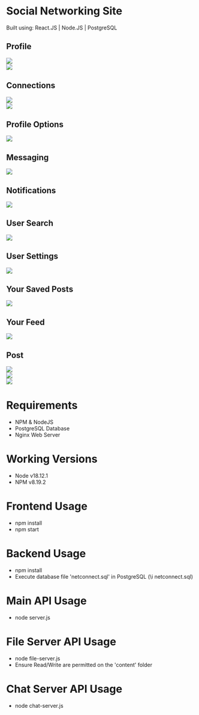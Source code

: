 # Social Networking Site
Built using: React.JS | Node.JS | PostgreSQL

## Profile
![](demo/profile.png)<br/>
![](demo/profile-edit.png)<br/>

## Connections
![](demo/followers.png)<br/>
![](demo/following.png)<br/>

## Profile Options
![](demo/account-settings.png)<br/>

## Messaging
![](demo/messaging.png)<br/>

## Notifications
![](demo/notifications.png)<br/>

## User Search
![](demo/search.png)<br/>

## User Settings
![](demo/settings.png)<br/>

## Your Saved Posts
![](demo/saved-posts.png)<br/>

## Your Feed
![](demo/feed.png)<br/>

## Post
![](demo/post.png)<br/>
![](demo/post-likes.png)<br/>
![](demo/post-report.png)<br/>

# Requirements
- NPM & NodeJS
- PostgreSQL Database
- Nginx Web Server

# Working Versions
- Node v18.12.1
- NPM v8.19.2

# Frontend Usage
- npm install
- npm start

# Backend Usage
- npm install
- Execute database file 'netconnect.sql' in PostgreSQL (\i netconnect.sql)

# Main API Usage
- node server.js

# File Server API Usage
- node file-server.js
- Ensure Read/Write are permitted on the 'content' folder

# Chat Server API Usage
- node chat-server.js